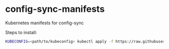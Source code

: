 # config-sync-manifests
Kubernetes manifests for config-sync

Steps to install:

```sh
KUBECONFIG=<path/to/kubeconfig> kubectl apply -f https://raw.githubusercontent.com/droot/config-sync-manifests/main/config-sync-manifest.yaml
```
